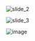 ![slide_2](https://github.com/user-attachments/assets/8fa3ae4b-bec9-4f67-b66e-40110f15d3a6)

![slide_3](https://github.com/user-attachments/assets/1a0d0bee-2ea2-4582-9dad-8474f5f024dd)

![image](https://github.com/user-attachments/assets/224fe8d7-9d78-4145-a8d5-4e729ebd0d9e)
